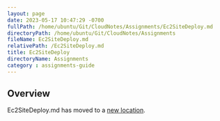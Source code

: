 ```yaml
---
layout: page
date: 2023-05-17 10:47:29 -0700
fullPath: /home/ubuntu/Git/CloudNotes/Assignments/Ec2SiteDeploy.md
directoryPath: /home/ubuntu/Git/CloudNotes/Assignments
fileName: Ec2SiteDeploy.md
relativePath: /Ec2SiteDeploy.md
title: Ec2SiteDeploy
directoryName: Assignments
category : assignments-guide
---
```


## Overview

Ec2SiteDeploy.md has moved to a [new location](Aws/Ec2SiteDeploy.md).

